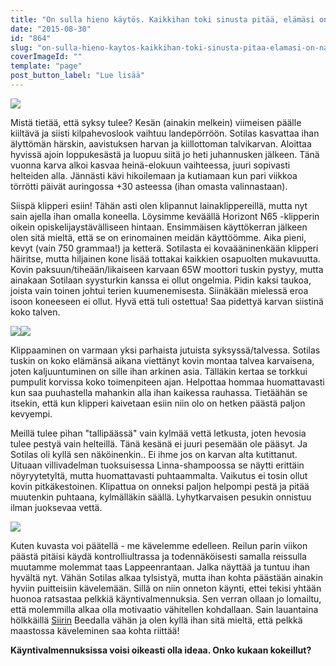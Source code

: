 ```yaml
---
title: "On sulla hieno käytös. Kaikkihan toki sinusta pitää, elämäsi on näytös."
date: "2015-08-30"
id: "864"
slug: "on-sulla-hieno-kaytos-kaikkihan-toki-sinusta-pitaa-elamasi-on-naytos"
coverImageId: ""
template: "page"
post_button_label: "Lue lisää"
---
```


[![](/images/IMG_0943_3_.png)](http://2.bp.blogspot.com/-dE95wLj7SZo/VeCak8BOfaI/AAAAAAAAJ8c/pOjJ5WP4C4k/s1600/IMG_0943_3_.png)

  

Mistä tietää, että syksy tulee? Kesän (ainakin melkein) viimeisen päälle kiiltävä ja siisti kilpahevoslook vaihtuu landepörröön. Sotilas kasvattaa ihan älyttömän härskin, aavistuksen harvan ja kiillottoman talvikarvan. Aloittaa hyvissä ajoin loppukesästä ja luopuu siitä jo heti juhannusken jälkeen. Tänä vuonna karva alkoi kasvaa heinä-elokuun vaihteessa, juuri sopivasti helteiden alla. Jännästi kävi hikoilemaan ja kutiamaan kun pari viikkoa törrötti päivät auringossa +30 asteessa (ihan omasta valinnastaan).  
  
Siispä klipperi esiin! Tähän asti olen klipannut lainaklippereillä, mutta nyt sain ajella ihan omalla koneella. Löysimme keväällä Horizont N65 -klipperin oikein opiskelijaystävälliseen hintaan. Ensimmäisen käyttökerran jälkeen olen sitä mieltä, että se on erinomainen meidän käyttöömme. Aika pieni, kevyt (vain 750 grammaa!) ja ketterä. Sotilasta ei kovaääninenkään klipperi häiritse, mutta hiljainen kone lisää tottakai kaikkien osapuolten mukavuutta. Kovin paksuun/tiheään/likaiseen karvaan 65W moottori tuskin pystyy, mutta ainakaan Sotilaan syysturkin kanssa ei ollut ongelmia. Pidin kaksi taukoa, joista vain toinen johtui terien kuumenemisesta. Siinäkään mielessä eroa isoon koneeseen ei ollut. Hyvä että tuli ostettua! Saa pidettyä karvan siistinä koko talven.  
  

[![](/images/IMG_0960_2_.png)](http://1.bp.blogspot.com/-CotP_rvlJ1E/VeNyD6ZYoVI/AAAAAAAAJ9A/162su4sYmvA/s1600/IMG_0960_2_.png)[![](/images/IMG_0955_2_.png)](http://4.bp.blogspot.com/-MKRikApYgCU/VeNyDnERtWI/AAAAAAAAJ88/n1PD3yDWcDU/s1600/IMG_0955_2_.png)

  
Klippaaminen on varmaan yksi parhaista jutuista syksyssä/talvessa. Sotilas tuskin on koko elämänsä aikana viettänyt kovin montaa talvea karvaisena, joten kaljuuntuminen on sille ihan arkinen asia. Tälläkin kertaa se torkkui pumpulit korvissa koko toimenpiteen ajan. Helpottaa hommaa huomattavasti kun saa puuhastella mahankin alla ihan kaikessa rauhassa. Tietäähän se itsekin, että kun klipperi kaivetaan esiin niin olo on hetken päästä paljon kevyempi.  
  
Meillä tulee pihan "tallipäässä" vain kylmää vettä letkusta, joten hevosia tulee pestyä vain helteillä. Tänä kesänä ei juuri pesemään ole pääsyt. Ja Sotilas oli kyllä sen näköinenkin.. Ei ihme jos on karvan alta kutittanut. Uituaan villivadelman tuoksuisessa Linna-shampoossa se näytti erittäin nöyryytetyltä, mutta huomattavasti puhtaammalta. Vaikutus ei tosin ollut kovin pitkäkestoinen. Klipattua on onneksi paljon helpompi pestä ja pitää muutenkin puhtaana, kylmälläkin säällä. Lyhytkarvaisen pesukin onnistuu ilman juoksevaa vettä.  
  

[![](/images/IMG_0971_.png)](http://1.bp.blogspot.com/-4DbgrsFYRRk/VeN3G7kVpRI/AAAAAAAAJ9U/F-sblFEmMbI/s1600/IMG_0971_.png)

  
Kuten kuvasta voi päätellä - me kävelemme edelleen. Reilun parin viikon päästä pitäisi käydä kontrolliultrassa ja todennäköisesti samalla reissulla muutamme molemmat taas Lappeenrantaan. Jalka näyttää ja tuntuu ihan hyvältä nyt. Vähän Sotilas alkaa tylsistyä, mutta ihan kohta päästään ainakin hyviin puitteisiin kävelemään. Sillä on niin onneton käynti, ettei tekisi yhtään huonoa ratsastaa pelkkiä käyntivalmennuksia. Sen verran ollaan jo lomailtu, että molemmilla alkaa olla motivaatio vähitellen kohdallaan. Sain lauantaina hölkkäillä [Siirin](http://skaskinen.blogspot.fi/) Beedalla vähän ja olen kyllä ihan sitä mieltä, että pelkkä maastossa käveleminen saa kohta riittää!  
  

**Käyntivalmennuksissa voisi oikeasti olla ideaa. Onko kukaan kokeillut?**
